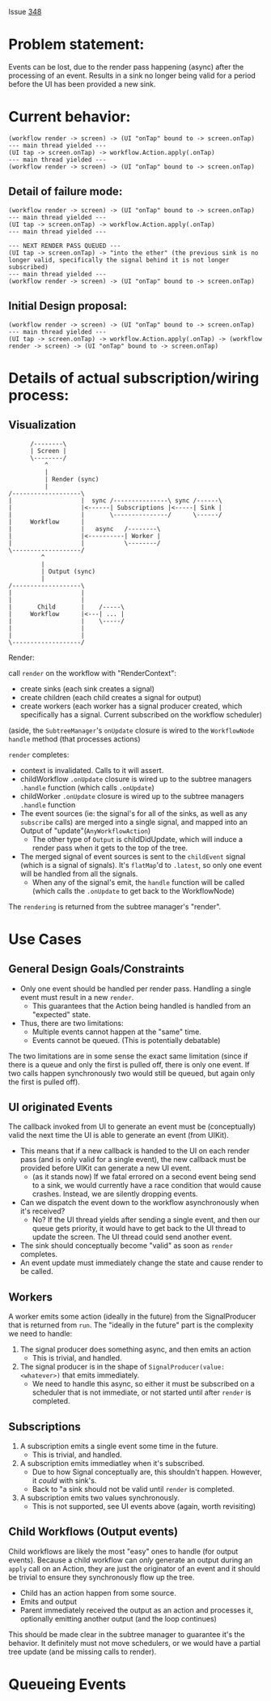 Issue [348](https://github.com/square/workflow/issues/348)

# Problem statement:

Events can be lost, due to the render pass happening (async) after the processing of an event. Results in a sink no longer being valid for a period before the UI has been provided a new sink.


# Current behavior:
```
(workflow render -> screen) -> (UI "onTap" bound to -> screen.onTap)
--- main thread yielded ---
(UI tap -> screen.onTap) -> workflow.Action.apply(.onTap)
--- main thread yielded ---
(workflow render -> screen) -> (UI "onTap" bound to -> screen.onTap)
```

## Detail of failure mode:

```
(workflow render -> screen) -> (UI "onTap" bound to -> screen.onTap)
--- main thread yielded ---
(UI tap -> screen.onTap) -> workflow.Action.apply(.onTap)
--- main thread yielded ---

--- NEXT RENDER PASS QUEUED ---
(UI tap -> screen.onTap) -> "into the ether" (the previous sink is no longer valid, specifically the signal behind it is not longer subscribed)
--- main thread yielded ---
(workflow render -> screen) -> (UI "onTap" bound to -> screen.onTap)
```

## Initial Design proposal:
```
(workflow render -> screen) -> (UI "onTap" bound to -> screen.onTap)
--- main thread yielded ---
(UI tap -> screen.onTap) -> workflow.Action.apply(.onTap) -> (workflow render -> screen) -> (UI "onTap" bound to -> screen.onTap)
```


# Details of actual subscription/wiring process:

## Visualization

```
      /--------\
      | Screen |
      \--------/
          ^
          |
          | Render (sync)
          |
/-------------------\
|                   |  sync /---------------\ sync /------\
|                   |<------| Subscriptions |<-----| Sink |
|                   |       \---------------/      \------/
|     Workflow      |
|                   |   async   /--------\
|                   |<----------| Worker |
|                   |           \--------/
\-------------------/
         ^
         |
         | Output (sync)
         |
/-------------------\
|                   |
|                   |
|       Child       |    /-----\
|     Workflow      |<---| ... |
|                   |    \-----/
|                   |
|                   |
\-------------------/
```

Render:

call `render` on the workflow with "RenderContext":
- create sinks (each sink creates a signal)
- create children (each child creates a signal for output)
- create workers (each worker has a signal producer created, which specifically has a signal. Current subscribed on the workflow scheduler)

(aside, the `SubtreeManager`'s `onUpdate` closure is wired to the `WorkflowNode` `handle` method (that processes actions)

`render` completes:
- context is invalidated. Calls to it will assert.
- childWorkflow `.onUpdate` closure is wired up to the subtree managers `.handle` function (which calls `.onUpdate`)
- childWorker `.onUpdate` closure is wired up to the subtree managers `.handle` function
- The event sources (ie: the signal's for all of the sinks, as well as any `subscribe` calls) are merged into a single signal, and mapped into an Output of "update"(`AnyWorkflowAction`)
    - The other type of `Output` is childDidUpdate, which will induce a render pass when it gets to the top of the tree.
- The merged signal of event sources is sent to the `childEvent` signal (which is a signal of signals). It's `flatMap`'d to `.latest`, so only one event will be handled from all the signals.
    - When any of the signal's emit, the `handle` function will be called (which calls the `.onUpdate` to get back to the WorkflowNode)

The `rendering` is returned from the subtree manager's "render".


# Use Cases

## General Design Goals/Constraints

- Only one event should be handled per render pass. Handling a single event must result in a new `render`.
    - This guarantees that the Action being handled is handled from an "expected" state.
- Thus, there are two limitations:
    - Multiple events cannot happen at the "same" time.
    - Events cannot be queued. (This is potentially debatable)

The two limitations are in some sense the exact same limitation (since if there is a queue and only the first is pulled off, there is only one event. If two calls happen synchronously two would still be queued, but again only the first is pulled off).

## UI originated Events

The callback invoked from UI to generate an event must be (conceptually) valid the next time the UI is able to generate an event (from UIKit).
- This means that if a new callback is handed to the UI on each render pass (and is only valid for a single event), the new callback must be provided before UIKit can generate a new UI event.
    - (as it stands now) If we fatal errored on a second event being send to a sink, we would currently have a race condition that would cause crashes. Instead, we are silently dropping events.
- Can we dispatch the event down to the workflow asynchronously when it's received?
    - No? If the UI thread yields after sending a single event, and then our queue gets priority, it would have to get back to the UI thread to update the screen. The UI thread could send another event.
- The sink should conceptually become "valid" as soon as `render` completes.
- An event update must immediately change the state and cause render to be called.

## Workers

A worker emits some action (ideally in the future) from the SignalProducer that is returned from `run`. The "ideally in the future" part is the complexity we need to handle:

1) The signal producer does something async, and then emits an action
    - This is trivial, and handled.
2) The signal producer is in the shape of `SignalProducer(value: <whatever>)` that emits immediately.
    - We need to handle this async, so either it must be subscribed on a scheduler that is not immediate, or not started until after `render` is completed.

## Subscriptions

1) A subscription emits a single event some time in the future.
    - This is trivial, and handled.
2) A subscription emits immediatley when it's subscribed.
    - Due to how Signal conceptually are, this shouldn't happen. However, it *could* with sink's.
    - Back to "a sink should not be valid until `render` is completed.
3) A subscription emits two values synchronously.
    - This is not supported, see UI events above (again, worth revisiting)

## Child Workflows (Output events)

Child workflows are likely the most "easy" ones to handle (for output events). Because a child workflow can *only* generate an output during an `apply` call on an Action, they are just the originator of an event and it should be trivial to ensure they synchronously flow up the tree.

- Child has an action happen from some source.
- Emits and output
- Parent immediately received the output as an action and processes it, optionally emitting another output (and the loop continues)

This should be made clear in the subtree manager to guarantee it's the behavior. It definitely must not move schedulers, or we would have a partial tree update (and be missing calls to render).

# Queueing Events
